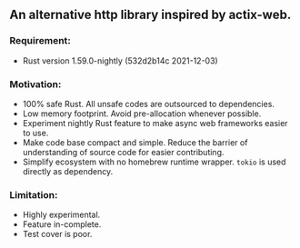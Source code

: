 ## An alternative http library inspired by actix-web.

### Requirement:
- Rust version 1.59.0-nightly (532d2b14c 2021-12-03)

### Motivation:
- 100% safe Rust. All unsafe codes are outsourced to dependencies.
- Low memory footprint. Avoid pre-allocation whenever possible.
- Experiment nightly Rust feature to make async web frameworks easier to use.
- Make code base compact and simple. Reduce the barrier of understanding of source code for easier contributing.
- Simplify ecosystem with no homebrew runtime wrapper. `tokio` is used directly as dependency.

### Limitation:
- Highly experimental.
- Feature in-complete.
- Test cover is poor.
